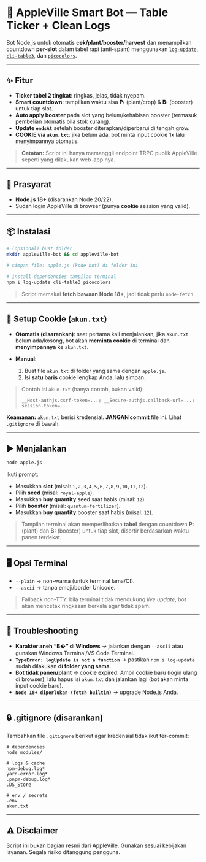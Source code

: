 # 🌱 AppleVille Smart Bot — Table Ticker + Clean Logs

Bot Node.js untuk otomatis **cek/plant/booster/harvest** dan menampilkan countdown **per-slot** dalam tabel rapi (anti-spam) menggunakan [`log-update`](https://www.npmjs.com/package/log-update), [`cli-table3`](https://www.npmjs.com/package/cli-table3), dan [`picocolors`](https://www.npmjs.com/package/picocolors).

---

## ✨ Fitur

- **Ticker tabel 2 tingkat**: ringkas, jelas, tidak nyepam.
- **Smart countdown**: tampilkan waktu sisa **P:** (plant/crop) & **B:** (booster) untuk tiap slot.
- **Auto apply booster** pada slot yang belum/kehabisan booster (termasuk pembelian otomatis bila stok kurang).
- **Update `endsAt`** setelah booster diterapkan/diperbarui di tengah grow.
- **COOKIE via `akun.txt`**: jika belum ada, bot minta input cookie 1x lalu menyimpannya otomatis.

> **Catatan:** Script ini hanya memanggil endpoint TRPC publik AppleVille seperti yang dilakukan web-app nya.

---

## 🔧 Prasyarat

- **Node.js 18+** (disarankan Node 20/22).
- Sudah login AppleVille di browser (punya **cookie** session yang valid).

---

## 📦 Instalasi

```bash
# (opsional) buat folder
mkdir appleville-bot && cd appleville-bot

# simpan file: apple.js (kode bot) di folder ini

# install dependencies tampilan terminal
npm i log-update cli-table3 picocolors
```

> Script memakai **fetch bawaan Node 18+**, jadi tidak perlu `node-fetch`.

---

## 🔑 Setup Cookie (`akun.txt`)

- **Otomatis (disarankan)**: saat pertama kali menjalankan, jika `akun.txt` belum ada/kosong, bot akan **meminta cookie** di terminal dan **menyimpannya** ke `akun.txt`.
- **Manual**:

  1. Buat file `akun.txt` di folder yang sama dengan `apple.js`.
  2. Isi **satu baris** cookie lengkap Anda, lalu simpan.

> Contoh isi `akun.txt` (hanya contoh, bukan valid):
>
> ```
> __Host-authjs.csrf-token=...; __Secure-authjs.callback-url=...; session-token=...
> ```

**Keamanan:** `akun.txt` berisi kredensial. **JANGAN commit** file ini. Lihat `.gitignore` di bawah.

---

## ▶️ Menjalankan

```bash
node apple.js
```

Ikuti prompt:

- Masukkan **slot** (misal: `1,2,3,4,5,6,7,8,9,10,11,12`).
- Pilih **seed** (misal: `royal-apple`).
- Masukkan **buy quantity** seed saat habis (misal: `12`).
- Pilih **booster** (misal: `quantum-fertilizer`).
- Masukkan **buy quantity** booster saat habis (misal: `12`).

> Tampilan terminal akan memperlihatkan **tabel** dengan countdown **P:** (plant) dan **B:** (booster) untuk tiap slot, disortir berdasarkan waktu panen terdekat.

---

## 🖥️ Opsi Terminal

- `--plain` → non-warna (untuk terminal lama/CI).
- `--ascii` → tanpa emoji/border Unicode.

> Fallback non-TTY: bila terminal tidak mendukung _live update_, bot akan mencetak ringkasan berkala agar tidak spam.

---

## 🧰 Troubleshooting

- **Karakter aneh “B�” di Windows** → jalankan dengan `--ascii` atau gunakan Windows Terminal/VS Code Terminal.
- **`TypeError: logUpdate is not a function`** → pastikan `npm i log-update` sudah dilakukan **di folder yang sama**.
- **Bot tidak panen/plant** → cookie expired. Ambil cookie baru (login ulang di browser), lalu hapus isi `akun.txt` dan jalankan lagi (bot akan minta input cookie baru).
- **`Node 18+ diperlukan (fetch builtin)`** → upgrade Node.js Anda.

---

## 🔒 .gitignore (disarankan)

Tambahkan file `.gitignore` berikut agar kredensial tidak ikut ter-commit:

```gitignore
# dependencies
node_modules/

# logs & cache
npm-debug.log*
yarn-error.log*
.pnpm-debug.log*
.DS_Store

# env / secrets
.env
akun.txt
```

---

## ⚠️ Disclaimer

Script ini bukan bagian resmi dari AppleVille. Gunakan sesuai kebijakan layanan. Segala risiko ditanggung pengguna.


